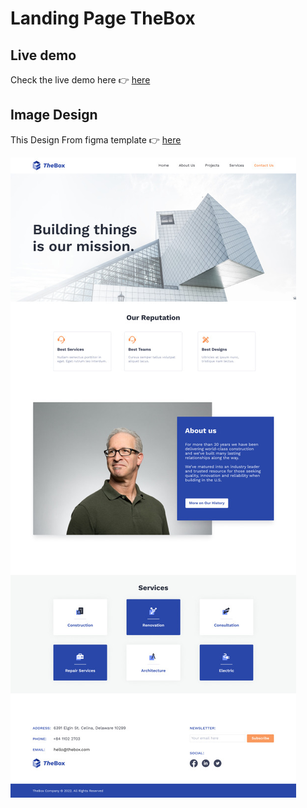 # Landing Page TheBox

## Live demo

Check the live demo here 👉️ [here]( https://thebox-fga.netlify.app/ )



## Image Design 
This Design From figma template 👉️ [here]( https://www.figma.com/file/tqiisSSQfdAmNcfyVCpdiD/Responsive%2FComponents-Landing-Page---Construction-Company-(Community) )

![Test Image 3](/design.jpg)



